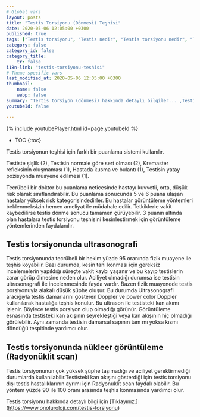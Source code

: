 ```yaml
---
# Global vars
layout: posts
title: "Testis Torsiyonu (Dönmesi) Teşhisi"
date: 2020-05-06 12:05:00 +0300
published: true
tags: ["Tertis torsiyonu", "Testis nedir", "Testis torsiyonu nedir", "Testis torsiyonu testis kanseri", "testis torsiyonu tipi", "Testis torsiyonu erken müdahale", "Testis torsiyonu teşhis", "Testis torsiyonu tedavi", "Testis torsiyonu ameliyat" , "testis dönmesi", "testis torsiyonu ne zaman", "testis torsiyonu neden", "testis torsiyonu acil", "testis torsiyonu belirti", "testis torsiyonu ultrasonografi", "testis torsiyonu tipi" , "testis torsiyonu tedavi", "testis torsiyonu çözüm", "testis dönmesi ameliyatı", "testis dönmesi tedavi"]
category: false
category_id: false
category_title:
    tr: false
i18n-link: "testis-torsiyonu-teshisi"
# Theme specific vars
last_modified_at: 2020-05-06 12:05:00 +0300
thumbnail:
    name: false
    webp: false
summary: "Tertis torsiyon (dönmesi) hakkında detaylı bilgiler... ,Testis nedir?, Testiste ağrı ve şişliklerin nedenleri? , Testis torsiyonu nedir?, Testis torsiyonu testis kanseriyle birlikte olur mu? , Kaç tip testis torsiyon vardır? , Testis torsiyonunda erken müdahale? , Testis torsiyonu teşhisi ve tedavisi, Testis torsiyonu ameliyatı"
youtubeId: false

---
```

{% include youtubePlayer.html id=page.youtubeId %}

* TOC
{:toc}

Testis torsiyonun teşhisi için farklı bir puanlama sistemi kullanılır.

Testiste şişlik (2),
Testisin normale göre sert olması (2),
Kremaster refleksinin oluşmaması (1),
Hastada kusma ve bulantı  (1),
Testisin yatay pozisyonda muayene edilmesi (1).

Tecrübeli bir doktor bu puanlama neticesinde hastayı kuvvetli, orta, düşük risk olarak sınıflandırabilir. Bu puanlama sonucunda 5 ve 6 puana ulaşan hastalar yüksek risk kategorisindedirler. Bu hastalar görüntüleme yöntemleri beklenmeksizin hemen ameliyat ile müdahale edilir. Tetkiklerle vakit kaybedilirse testis dönme sonucu tamamen çürüyebilir. 3 puanın altında olan hastalara testis torsiyonu teşhisini kesinleştirmek için görüntüleme yöntemlerinden faydalanılır.

## Testis torsiyonunda ultrasonografi

Testis torsiyonunda tecrübeli bir hekim yüzde 95 oranında fizik muayene ile teşhis koyabilir. Bazı durumda, kesin tanı konması için gereksiz incelemelerin yapıldığı süreçte vakit kaybı yaşanır ve bu kayıp testislerin zarar görüp ölmesine neden olur. Aciliyet olmadığı durumsa ise testisin ultrasonagrafi ile incelenmesinde fayda vardır. Bazen fizik muayenede testis porsiyonuyla alakalı düşük şüphe oluşur. Bu durumda Ultrasonografi aracığıyla testis damarlarını gösteren Doppler ve power color Doppler kullanılarak hastalığa teşhis konulur. Bu ultrason ile testisteki kan akımı izlenir. Böylece testis porsiyon olup olmadığı görünür. Görüntüleme esnasında testisteki kan akışının seyrekleştiği veya kan akışının hiç olmadığı görülebilir. Aynı zamanda testisin damarsal sapının tam mı yoksa kısmı döndüğü tespitinde yardımcı olur.

## Testis torsiyonunda nükleer görüntüleme (Radyonüklit scan)

Testis torsiyonunun çok yüksek şüphe taşımadığı ve aciliyet gerektirmediği durumlarda kullanılabilir.Testisteki kan akışını gösterdiği için testis torsiyonu dışı testis hastalıklarının ayrımı için Radyonuklit scan faydalı olabilir. Bu yöntem yüzde 90 ile 100 oranı arasında teşhis konmasında yardımcı olur.


Testis torsiyonu hakkında detaylı bilgi için [Tıklayınız.] (https://www.onoluroloji.com/testis-torsiyonu)
